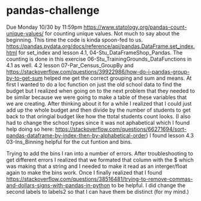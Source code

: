 # pandas-challenge
Due Monday 10/30  by 11:59pm
https://www.statology.org/pandas-count-unique-values/ for counting unique values. Not much to say about the beginning. This time the code is kinda spoon-fed to us.
https://pandas.pydata.org/docs/reference/api/pandas.DataFrame.set_index.html for set_index and lesson 4.1, 04-Stu_DataFrameShop_Pandas. The counting is done in this exercise 06-Stu_TrainingGrounds_DataFunctions in 4.1 as well.
4.2 lesson 07-Par_Census_GroupBy and https://stackoverflow.com/questions/39922986/how-do-i-pandas-group-by-to-get-sum helped me get the correct grouping and sum and means. At first I wanted to do a loc function on just the old school data to find the budget but I realized when going on to the next problem that they needed to be similar because we were going to make a table of these variables that we are creating. After thinking about it for a while I realized that I could just add up the whole budget and then divide by the number of students to get back to that oringial budget like how the ttotal students count looks. (I also had to change the school types since it was not aphabetical which I found help doing so here: https://stackoverflow.com/questions/66271694/sort-pandas-dataframe-by-index-then-by-alphabetical-order)
I found lesson 4.3 03-Ins_Binning helpful for the cut funtion and bins.

Trying to add the bins I ran into a number of errors. After troubleshooting to get different errors I realized that we formated that column with the $ which was making that a string and I needed to make it read as an interger/float again to make the bins work. Once I finally realized that I found https://stackoverflow.com/questions/38516481/trying-to-remove-commas-and-dollars-signs-with-pandas-in-python to be helpful.
I did change the second labels to labels2 so that I can have them be distinct (for my mind.)



